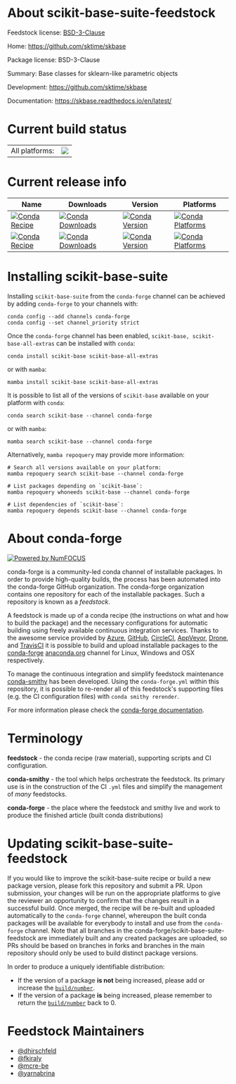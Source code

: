 About scikit-base-suite-feedstock
=================================

Feedstock license: [BSD-3-Clause](https://github.com/conda-forge/skbase-suite-feedstock/blob/main/LICENSE.txt)

Home: https://github.com/sktime/skbase

Package license: BSD-3-Clause

Summary: Base classes for sklearn-like parametric objects

Development: https://github.com/sktime/skbase

Documentation: https://skbase.readthedocs.io/en/latest/

Current build status
====================


<table><tr><td>All platforms:</td>
    <td>
      <a href="https://dev.azure.com/conda-forge/feedstock-builds/_build/latest?definitionId=18797&branchName=main">
        <img src="https://dev.azure.com/conda-forge/feedstock-builds/_apis/build/status/skbase-suite-feedstock?branchName=main">
      </a>
    </td>
  </tr>
</table>

Current release info
====================

| Name | Downloads | Version | Platforms |
| --- | --- | --- | --- |
| [![Conda Recipe](https://img.shields.io/badge/recipe-scikit--base-green.svg)](https://anaconda.org/conda-forge/scikit-base) | [![Conda Downloads](https://img.shields.io/conda/dn/conda-forge/scikit-base.svg)](https://anaconda.org/conda-forge/scikit-base) | [![Conda Version](https://img.shields.io/conda/vn/conda-forge/scikit-base.svg)](https://anaconda.org/conda-forge/scikit-base) | [![Conda Platforms](https://img.shields.io/conda/pn/conda-forge/scikit-base.svg)](https://anaconda.org/conda-forge/scikit-base) |
| [![Conda Recipe](https://img.shields.io/badge/recipe-scikit--base--all--extras-green.svg)](https://anaconda.org/conda-forge/scikit-base-all-extras) | [![Conda Downloads](https://img.shields.io/conda/dn/conda-forge/scikit-base-all-extras.svg)](https://anaconda.org/conda-forge/scikit-base-all-extras) | [![Conda Version](https://img.shields.io/conda/vn/conda-forge/scikit-base-all-extras.svg)](https://anaconda.org/conda-forge/scikit-base-all-extras) | [![Conda Platforms](https://img.shields.io/conda/pn/conda-forge/scikit-base-all-extras.svg)](https://anaconda.org/conda-forge/scikit-base-all-extras) |

Installing scikit-base-suite
============================

Installing `scikit-base-suite` from the `conda-forge` channel can be achieved by adding `conda-forge` to your channels with:

```
conda config --add channels conda-forge
conda config --set channel_priority strict
```

Once the `conda-forge` channel has been enabled, `scikit-base, scikit-base-all-extras` can be installed with `conda`:

```
conda install scikit-base scikit-base-all-extras
```

or with `mamba`:

```
mamba install scikit-base scikit-base-all-extras
```

It is possible to list all of the versions of `scikit-base` available on your platform with `conda`:

```
conda search scikit-base --channel conda-forge
```

or with `mamba`:

```
mamba search scikit-base --channel conda-forge
```

Alternatively, `mamba repoquery` may provide more information:

```
# Search all versions available on your platform:
mamba repoquery search scikit-base --channel conda-forge

# List packages depending on `scikit-base`:
mamba repoquery whoneeds scikit-base --channel conda-forge

# List dependencies of `scikit-base`:
mamba repoquery depends scikit-base --channel conda-forge
```


About conda-forge
=================

[![Powered by
NumFOCUS](https://img.shields.io/badge/powered%20by-NumFOCUS-orange.svg?style=flat&colorA=E1523D&colorB=007D8A)](https://numfocus.org)

conda-forge is a community-led conda channel of installable packages.
In order to provide high-quality builds, the process has been automated into the
conda-forge GitHub organization. The conda-forge organization contains one repository
for each of the installable packages. Such a repository is known as a *feedstock*.

A feedstock is made up of a conda recipe (the instructions on what and how to build
the package) and the necessary configurations for automatic building using freely
available continuous integration services. Thanks to the awesome service provided by
[Azure](https://azure.microsoft.com/en-us/services/devops/), [GitHub](https://github.com/),
[CircleCI](https://circleci.com/), [AppVeyor](https://www.appveyor.com/),
[Drone](https://cloud.drone.io/welcome), and [TravisCI](https://travis-ci.com/)
it is possible to build and upload installable packages to the
[conda-forge](https://anaconda.org/conda-forge) [anaconda.org](https://anaconda.org/)
channel for Linux, Windows and OSX respectively.

To manage the continuous integration and simplify feedstock maintenance
[conda-smithy](https://github.com/conda-forge/conda-smithy) has been developed.
Using the ``conda-forge.yml`` within this repository, it is possible to re-render all of
this feedstock's supporting files (e.g. the CI configuration files) with ``conda smithy rerender``.

For more information please check the [conda-forge documentation](https://conda-forge.org/docs/).

Terminology
===========

**feedstock** - the conda recipe (raw material), supporting scripts and CI configuration.

**conda-smithy** - the tool which helps orchestrate the feedstock.
                   Its primary use is in the construction of the CI ``.yml`` files
                   and simplify the management of *many* feedstocks.

**conda-forge** - the place where the feedstock and smithy live and work to
                  produce the finished article (built conda distributions)


Updating scikit-base-suite-feedstock
====================================

If you would like to improve the scikit-base-suite recipe or build a new
package version, please fork this repository and submit a PR. Upon submission,
your changes will be run on the appropriate platforms to give the reviewer an
opportunity to confirm that the changes result in a successful build. Once
merged, the recipe will be re-built and uploaded automatically to the
`conda-forge` channel, whereupon the built conda packages will be available for
everybody to install and use from the `conda-forge` channel.
Note that all branches in the conda-forge/scikit-base-suite-feedstock are
immediately built and any created packages are uploaded, so PRs should be based
on branches in forks and branches in the main repository should only be used to
build distinct package versions.

In order to produce a uniquely identifiable distribution:
 * If the version of a package **is not** being increased, please add or increase
   the [``build/number``](https://docs.conda.io/projects/conda-build/en/latest/resources/define-metadata.html#build-number-and-string).
 * If the version of a package **is** being increased, please remember to return
   the [``build/number``](https://docs.conda.io/projects/conda-build/en/latest/resources/define-metadata.html#build-number-and-string)
   back to 0.

Feedstock Maintainers
=====================

* [@dhirschfeld](https://github.com/dhirschfeld/)
* [@fkiraly](https://github.com/fkiraly/)
* [@mcre-be](https://github.com/mcre-be/)
* [@yarnabrina](https://github.com/yarnabrina/)

